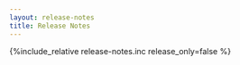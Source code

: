 ```yaml
---
layout: release-notes
title: Release Notes
---
```

{%include_relative release-notes.inc release_only=false %}
